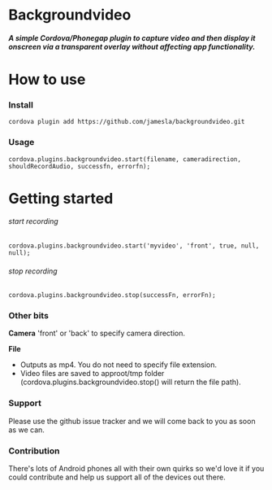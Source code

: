 # Backgroundvideo

##### A simple Cordova/Phonegap plugin to capture video and then display it onscreen via a transparent overlay without affecting app functionality.


# How to use
### Install
```
cordova plugin add https://github.com/jamesla/backgroundvideo.git
```
### Usage
```
cordova.plugins.backgroundvideo.start(filename, cameradirection, shouldRecordAudio, successfn, errorfn);
```

# Getting started
###### start recording
```
cordova.plugins.backgroundvideo.start('myvideo', 'front', true, null, null);
```
###### stop recording
```
cordova.plugins.backgroundvideo.stop(successFn, errorFn);
```
### Other bits
**Camera**
'front' or 'back' to specify camera direction.

**File**
- Outputs as mp4. You do not need to specify file extension.
- Video files are saved to approot/tmp folder (cordova.plugins.backgroundvideo.stop() will return the file path).

### Support
Please use the github issue tracker and we will come back to you as soon as we can.

### Contribution
There's lots of Android phones all with their own quirks so we'd love it if you could contribute and help us support all of the devices out there.
